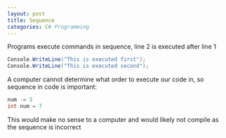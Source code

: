 ```yaml
---
layout: post
title: Sequence
categories: C# Programming
---
```

Programs execute commands in sequence, line 2 is executed after line 1
```csharp
Console.WriteLine("This is executed first");
Console.WriteLine("This is executed second");
```

A computer cannot determine what order to execute our code in, so sequence in code is important:
```csharp
num -= 5
int num = 7
```
This would make no sense to a computer and would likely not compile as the sequence is incorrect
